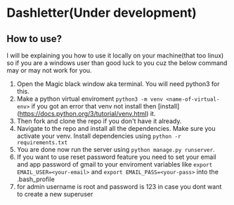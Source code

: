 # Dashletter(Under development)
## How to use?
I will be explaining you how to use it locally on your machine(that too linux) so if you are a windows user than good luck to you cuz the below command may or may not work for you.
1. Open the Magic black window aka terminal. You will need python3 for this.
2. Make a python virtual enviroment `python3 -m venv <name-of-virtual-env>` if you got an error that venv not install then [install]  (https://docs.python.org/3/tutorial/venv.html) it.
3. Then fork and clone the repo if you don't have it already.
4. Navigate to the repo and install all the dependencies. Make sure you activate your venv. Install dependencies using `python -r requirements.txt`
5. You are done now run the server using `python manage.py runserver`.
6. If you want to use reset password feature you need to set your email and app password of gmail to your enviroment variables like `export EMAIL_USER=<your-email>` and `export EMAIL_PASS=<your-pass>` into the .bash_profile
7. for admin username is root and password is 123 in case you dont want to create a new superuser
